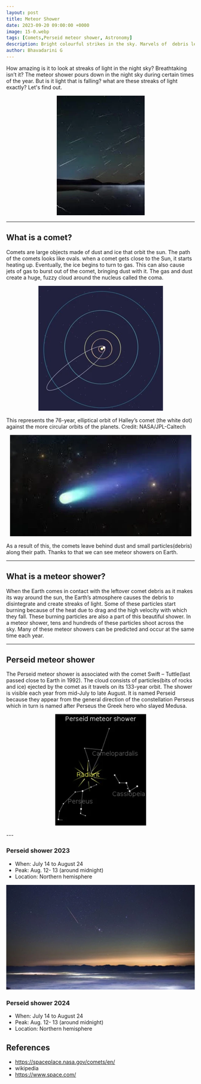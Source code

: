 ```yaml
---
layout: post
title: Meteor Shower
date: 2023-09-20 09:00:00 +0000
image: 15-0.webp
tags: [Comets,Perseid meteor shower, Astronomy]
description: Bright colourful strikes in the sky. Marvels of  debris left by comets that pass by ...A short read on meteor shower
author: Bhavadarini G
---
```

How amazing is it to look at streaks of light in the night sky? Breathtaking isn’t it? The
meteor shower pours down in the night sky during certain times of the year. But is it light
that is falling? what are these streaks of light exactly? Let's find out.

<p align="center">
   <img src="/img/15-1.webp" alt>
</p>

---
## What is a comet?

Comets are large objects made of dust and ice that orbit the sun. The path of the comets
looks like ovals. when a comet gets close to the Sun, it starts heating up. Eventually, the ice
begins to turn to gas. This can also cause jets of gas to burst out of the comet, bringing dust
with it. The gas and dust create a huge, fuzzy cloud around the nucleus called the coma.
<p align="center">
   <img src="/img/15-2.webp" alt>
  <figcaption>This represents the 76-year, elliptical orbit of Halley’s comet (the white dot) against the
more circular orbits of the planets. Credit: NASA/JPL-Caltech  </figcaption>
</p>

<p align="center">
   <img src="/img/15-3.webp" alt>
</p>

As a result of this, the comets leave behind dust and small particles(debris) along their path.
Thanks to that we can see meteor showers on Earth.

---

## What is a meteor shower?
When the Earth comes in contact with the leftover comet debris as it makes its way around
the sun, the Earth’s atmosphere causes the debris to disintegrate and create streaks of light.
Some of these particles start burning because of the heat due to drag and the high velocity
with which they fall. These burning particles are also a part of this beautiful shower. In a
meteor shower, tens and hundreds of these particles shoot across the sky. Many of these
meteor showers can be predicted and occur at the same time each year.

---
## Perseid meteor shower
The Perseid meteor shower is associated with the comet Swift – Tuttle(last passed close to
Earth in 1992). The cloud consists of particles(bits of rocks and ice) ejected by the comet as
it travels on its 133-year orbit. The shower is visible each year from mid-July to late August.
It is named Perseid because they appear from the general direction of the constellation
Perseus which in turn is named after Perseus the Greek hero who slayed Medusa.

<p align="center">
   <img src="/img/15-4.webp" alt>
</p>
---

### Perseid shower 2023
- When: July 14 to August 24
- Peak: Aug. 12- 13 (around midnight)
- Location: Northern hemisphere

<p align="center">
   <img src="/img/15-5.webp" alt>
</p>

### Perseid shower 2024
- When: July 14 to August 24
- Peak: Aug. 12- 13 (around midnight)
- Location: Northern hemisphere

## References
- https://spaceplace.nasa.gov/comets/en/
- wikipedia
- https://www.space.com/
